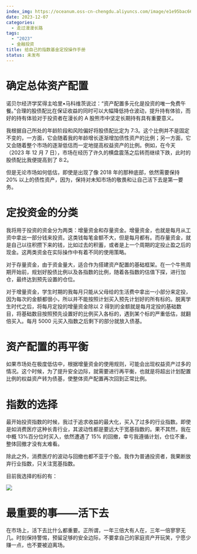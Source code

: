 ```yaml
---
index_img: https://oceanum.oss-cn-chengdu.aliyuncs.com/image/e1e95bac669c5df5004eaf39f2a857ad.jpg
date: 2023-12-07
categories:
  - 走过漫漫长路
tags:
  - "2023"
  - 金融投资
title: 给自己的指数基金定投操作手册
status: 未发布
---
```


# 确定总体资产配置

诺贝尔经济学奖得主哈里•马科维茨说过：“资产配置多元化是投资的唯一免费午餐。”合理的股债配比在保证收益的同时可以大幅降低持仓波动，提升持有体验，而好的持有体验对于投资者在漫长的 A 股熊市中坚定长期持有具有重要意义。

我根据自己所处的年龄阶段和风险偏好将股债配比定为 7:3。这个比例并不是固定不变的，一方面，它会随着我的年龄增长逐渐增加债性资产的比例；另一方面，它又会随着整个市场的逐渐低估而一定地提高权益资产的比例。例如，在今天（2023 年 12 月 7 日），市场在经历了许久的横盘震荡之后转而继续下跌，此时的股债配比我便提高到了 8:2。

但是无论市场如何低估，即使是出现了像 2018 年的那种底部，依然需要保持 20% 以上的债性资产，因为，保持对未知市场的敬畏和让自己活下去是第一要务。

# 定投资金的分类

我将用于投资的资金分为两类：增量资金和存量资金。增量资金，也就是每月从工资中拿出一部分钱来投资。这类钱每笔金额不大，但是每月都有。而存量资金，就是自己以往积攒下来的钱，比如过去的积蓄，或者是上一个周期的定投止盈之后的现金。这两类资金在实际操作中有着不同的使用策略。

对于存量资金，由于资金量大，适合作为搭建资产配置的基础框架。在一个牛熊周期开始前，规划好股债比例以及各指数的比例，随着各指数的估值下探，进行加仓，最终达到预先设置的仓位。

对于增量资金，学生时期的我每月只能从父母给的生活费中拿出一小部分来定投，因为每次的金额都很小，所以并不能按照计划买入预先计划好的所有标的。脱离学生时代之后，将每月定投的增量资金除以 2 得到的金额就是每月定投的基础数目，将基础数目按照预先设置好的比例买入各标的，遇到某个标的严重低估，就翻倍买入。每月 5000 元买入指数之后剩下的部分就放入债基。

# 资产配置的再平衡

如果市场处在极度低估中，根据增量资金的使用规则，可能会出现权益资产过多的情况。这个时候，为了提升安全边际，就需要进行再平衡，也就是将超出计划配置比例的权益资产转为债基，使整体资产配置再次回到正常比例。

# 指数的选择

最开始投资指数的时候，我过于追求收益的最大化，买入了过多的行业指数。即使是如消费医疗这种长青行业，其波动性都是要远大于宽基指数的。果不其然，我在中概 13%百分位时买入，依然遭遇了 15% 的回撤，幸亏我遵循计划，仓位不重，整体回撤才没有太难看。

除此之外，消费医疗的波动与回撤也都不亚于个股。我作为普通投资者，我果断放弃行业指数，只关注宽基指数。

目前我选择的标的有：

![](https://oceanum.oss-cn-chengdu.aliyuncs.com/image/c51afe6b2eb76ee3b3a8c28e498e8bf0.webp)

# 最重要的事——活下去

在市场上，活下去比什么都重要。正所谓，一年三倍大有人在，三年一倍寥寥无几。时刻保持警惕，预留足够的安全边际，不要拿自己的家庭资产开玩笑，宁愿少赚一点，也不要被迫离场。
